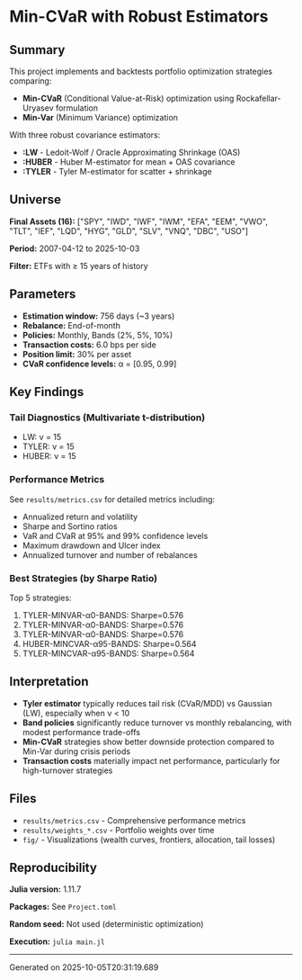 # Min-CVaR with Robust Estimators

## Summary

This project implements and backtests portfolio optimization strategies comparing:
- **Min-CVaR** (Conditional Value-at-Risk) optimization using Rockafellar-Uryasev formulation
- **Min-Var** (Minimum Variance) optimization

With three robust covariance estimators:
- **:LW** - Ledoit-Wolf / Oracle Approximating Shrinkage (OAS)
- **:HUBER** - Huber M-estimator for mean + OAS covariance
- **:TYLER** - Tyler M-estimator for scatter + shrinkage

## Universe

**Final Assets (16):** ["SPY", "IWD", "IWF", "IWM", "EFA", "EEM", "VWO", "TLT", "IEF", "LQD", "HYG", "GLD", "SLV", "VNQ", "DBC", "USO"]

**Period:** 2007-04-12 to 2025-10-03

**Filter:** ETFs with ≥ 15 years of history

## Parameters

- **Estimation window:** 756 days (~3 years)
- **Rebalance:** End-of-month
- **Policies:** Monthly, Bands (2%, 5%, 10%)
- **Transaction costs:** 6.0 bps per side
- **Position limit:** 30% per asset
- **CVaR confidence levels:** α = [0.95, 0.99]

## Key Findings

### Tail Diagnostics (Multivariate t-distribution)
- LW: ν = 15
- TYLER: ν = 15
- HUBER: ν = 15

### Performance Metrics

See `results/metrics.csv` for detailed metrics including:
- Annualized return and volatility
- Sharpe and Sortino ratios
- VaR and CVaR at 95% and 99% confidence levels
- Maximum drawdown and Ulcer index
- Annualized turnover and number of rebalances

### Best Strategies (by Sharpe Ratio)

Top 5 strategies:
1. TYLER-MINVAR-α0-BANDS: Sharpe=0.576
2. TYLER-MINVAR-α0-BANDS: Sharpe=0.576
3. TYLER-MINVAR-α0-BANDS: Sharpe=0.576
4. HUBER-MINCVAR-α95-BANDS: Sharpe=0.564
5. TYLER-MINCVAR-α95-BANDS: Sharpe=0.564

## Interpretation

- **Tyler estimator** typically reduces tail risk (CVaR/MDD) vs Gaussian (LW), especially when ν < 10
- **Band policies** significantly reduce turnover vs monthly rebalancing, with modest performance trade-offs
- **Min-CVaR** strategies show better downside protection compared to Min-Var during crisis periods
- **Transaction costs** materially impact net performance, particularly for high-turnover strategies

## Files

- `results/metrics.csv` - Comprehensive performance metrics
- `results/weights_*.csv` - Portfolio weights over time
- `fig/` - Visualizations (wealth curves, frontiers, allocation, tail losses)

## Reproducibility

**Julia version:** 1.11.7

**Packages:** See `Project.toml`

**Random seed:** Not used (deterministic optimization)

**Execution:** `julia main.jl`

---

Generated on 2025-10-05T20:31:19.689
